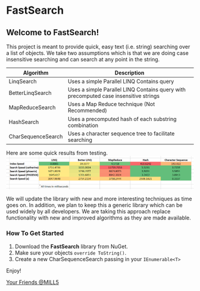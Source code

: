 # FastSearch
## Welcome to FastSearch!

This project is meant to provide quick, easy text (i.e. string) searching over a list of objects. We take two assumptions which is that we are doing case insensitive searching and can search at any point in the string.

|Algorithm |Description |
--- | --- |
|LinqSearch|Uses a simple Parallel LINQ Contains query|
BetterLinqSearch |Uses a simple Parallel LINQ Contains query with precomputed case insensitive strings |
| MapReduceSearch |Uses a Map Reduce technique (Not Recommended)|
| HashSearch | Uses a precomputed hash of each substring combination |
| CharSequenceSearch | Uses a character sequence tree to facilitate searching |

Here are some quick results from testing.
![](https://raw.githubusercontent.com/MILL5/FastSearch/main/SearchResults.png)

We will update the library with new and more interesting techniques as time goes on.  In addition, we plan to keep this a generic library which can be used widely by all developers.  We are taking this approach replace functionality with new and improved algorithms as they are made available.

### How To Get Started

1. Download the **FastSearch** library from NuGet.
2. Make sure your objects `override ToString()`.
3. Create a new CharSequenceSearch passing in your `IEnumerable<T>`

Enjoy!

[Your Friends @MILL5](https://www.mill5.com)
